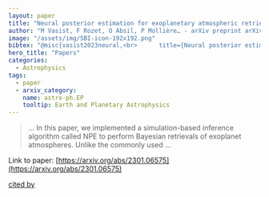 ```yaml
---
layout: paper
title: "Neural posterior estimation for exoplanetary atmospheric retrieval"
author: "M Vasist, F Rozet, O Absil, P Mollière… - arXiv preprint arXiv …, 2023 - arxiv.org"
image: "/assets/img/SBI-icon-192x192.png"
bibtex: "@misc{vasist2023neural,<br>      title={Neural posterior estimation for exoplanetary atmospheric retrieval}, <br>      author={Malavika Vasist and François Rozet and Olivier Absil and Paul Mollière and Evert Nasedkin and Gilles Louppe},<br>      year={2023},<br>      eprint={2301.06575},<br>      archivePrefix={arXiv},<br>      primaryClass={astro-ph.EP}<br>}"
hero_title: "Papers"
categories:
  - Astrophysics
tags:
  - paper
  - arxiv_category:
    name: astro-ph.EP
    tooltip: Earth and Planetary Astrophysics
---
```

>… In this paper, we implemented a simulation-based inference algorithm called NPE to perform Bayesian retrievals of exoplanet atmospheres. Unlike the commonly used …

Link to paper: [https://arxiv.org/abs/2301.06575](https://arxiv.org/abs/2301.06575)

[cited by](https://scholar.google.com/scholar?cites=8334937977002912374&as_sdt=5,36&sciodt=0,36&hl=en&num=20)
